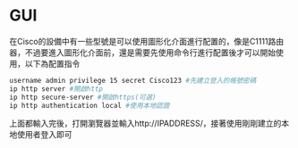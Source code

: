 # GUI #

在Cisco的設備中有一些型號是可以使用圖形化介面進行配置的，像是C1111路由器，不過要進入圖形化介面前，還是需要先使用命令行進行配置後才可以開始使用，以下為配置指令

```bash
username admin privilege 15 secret Cisco123 #先建立登入的帳號密碼
ip http server #開啟http 
ip http secure-server #開啟https(可選)
ip http authentication local #使用本地認證
```

上面都輸入完後，打開瀏覽器並輸入http://IPADDRESS/，接著使用剛剛建立的本地使用者登入即可